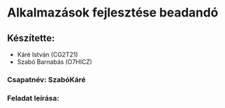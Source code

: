 # Alkalmazások fejlesztése beadandó
## Készítette:
- Káré István (CG2T21)
- Szabó Barnabás (O7HICZ)
### Csapatnév: SzabóKáré

### Feladat leírása:
